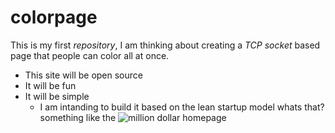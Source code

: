# colorpage
This is my first *repository*, I am thinking about creating a *TCP socket* based page that people can color all at once.
* This site will be open source
* It will be fun
* It will be simple
  * I am intanding to build it based on the lean startup model
  whats that?
something like the ![*million dollar homepage*]()

